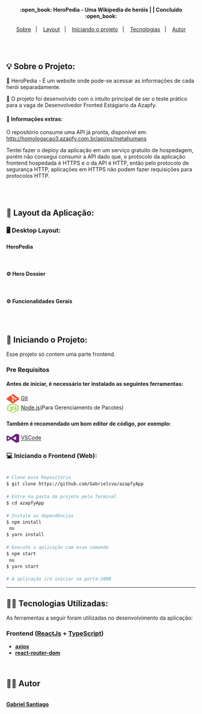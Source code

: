<h4 align="center"> 
	:open_book:  HeroPedia - Uma Wikipedia de heróis | | Concluído  :open_book:
</h4>

<p align="center">
  <a href="#bulb-sobre-o-projeto">Sobre</a>&nbsp;&nbsp;&nbsp;|&nbsp;&nbsp;&nbsp;
  <a href="#art-layout-da-aplicação">Layout</a>&nbsp;&nbsp;&nbsp;|&nbsp;&nbsp;&nbsp;
  <a href="#rocket-iniciando-o-projeto">Iniciando o projeto</a>&nbsp;&nbsp;&nbsp;|&nbsp;&nbsp;&nbsp;
  <a href="#man_technologist-tecnologias-utilizadas">Tecnologias</a>&nbsp;&nbsp;&nbsp;|&nbsp;&nbsp;&nbsp;
  <a href="#raising_hand_man-autor">Autor</a> 
</p>

</br>
</br>

## :bulb: Sobre o Projeto:

:shopping_cart: HeroPedia - É um website onde pode-se acessar as informações de cada herói separadamente.

:briefcase: O projeto foi desenvolvido com o intuíto principal de ser o teste prático para a vaga de Desenvolvedor Fronted Estágiario da Azapfy.

#### :mag_right: Informações extras:

O repositório consume uma API já pronta, disponível em: http://homologacao3.azapfy.com.br/api/ps/metahumans

Tentei fazer o deploy da aplicação em um serviço gratuito de hospedagem, porém não consegui consumir a API dado que, o protocolo da aplicação frontend hospedada é HTTPS e o da API é HTTP, então pelo protocolo de segurança HTTP, aplicações em HTTPS não podem fazer requisições para protocolos HTTP.

</br>
</br>

## :art: Layout da Aplicação:

### :desktop_computer: Desktop Layout:

#### HeroPedia

 <img alt="" src="https://res.cloudinary.com/dds7bsyhr/image/upload/v1638058489/App_wnzzxa.png">
 
 #### :gear: Hero Dossier
  <img alt="" src="https://res.cloudinary.com/dds7bsyhr/image/upload/v1638058503/App1_jp5wye.png">

 #### :gear: Funcionalidades Gerais

 <img alt="" src="https://res.cloudinary.com/dds7bsyhr/image/upload/v1638058542/WhatsApp-Video-2021-11-27-at-21.13.16_vneu8q.gif">
 
</br>
</br>

## :rocket: Iniciando o Projeto:

Esse projeto só contem uma parte frontend.

### Pre Requisitos

#### Antes de iniciar, é necessário ter instalado as seguintes ferramentas:

<img align="center" alt="GIT" height="25" width="35" src="https://raw.githubusercontent.com/devicons/devicon/master/icons/git/git-original.svg" style="max-width:100%;"> [Git](https://git-scm.com)</img>
</br>
<img align="center" alt="NodeJS" height="25" width="35" src="https://raw.githubusercontent.com/devicons/devicon/master/icons/nodejs/nodejs-original.svg" style="max-width:100%;"> [Node.js](https://nodejs.org/en/)(Para Gerenciamento de Pacotes)</img>

#### Também é recomendado um bom editor de código, por exemplo:

<img align="center" alt="VisualStudioCode" height="25" width="35" src="https://raw.githubusercontent.com/devicons/devicon/master/icons/visualstudio/visualstudio-plain.svg" style="max-width:100%;"> [VSCode](https://code.visualstudio.com/)</img>


### :computer: Iniciando o Frontend (Web):

```bash

# Clone esse Repositório
$ git clone https://github.com/Gabrielcvo/azapfyApp

# Entre na pasta do projeto pelo Terminal
$ cd azapfyApp

# Instale as dependências
$ npm install
 ou
$ yarn install

# Execute a aplicação com esse comando
$ npm start
 ou
$ yarn start

# A aplicação irá iniciar na porta:3000

```

---

 
## :man_technologist: Tecnologias Utilizadas:

As ferramentas a seguir foram utilizadas no desenvolvimento da aplicação:

### **Frontend** ([ReactJs](https://reactjs.org/) + [TypeScript](https://www.typescriptlang.org/))

- **[axios](https://www.npmjs.com/package/axios)**
- **[react-router-dom](https://www.npmjs.com/package/react-router-dom)**



</br>

## :raising_hand_man: Autor

<a href="https://github.com/Gabrielcvo">
 <br />
 	<b>Gabriel Santiago</b></a> <a href="https://github.com/Gabrielcvo" title="Gabrielcvo"></a>
 <br />
